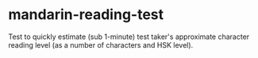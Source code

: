 # mandarin-reading-test
Test to quickly estimate (sub 1-minute) test taker's approximate character reading level (as a number of characters and HSK level).
